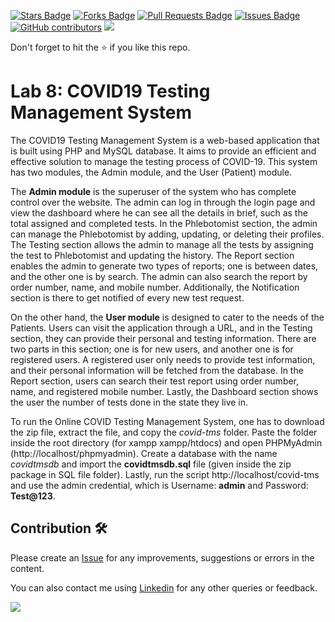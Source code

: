 <a href="https://github.com/drshahizan/learn-php/stargazers"><img src="https://img.shields.io/github/stars/drshahizan/learn-php" alt="Stars Badge"/></a>
<a href="https://github.com/drshahizan/learn-php/network/members"><img src="https://img.shields.io/github/forks/drshahizan/learn-php" alt="Forks Badge"/></a>
<a href="https://github.com/drshahizan/learn-php/pulls"><img src="https://img.shields.io/github/issues-pr/drshahizan/learn-php" alt="Pull Requests Badge"/></a>
<a href="https://github.com/drshahizan/learn-php/issues"><img src="https://img.shields.io/github/issues/drshahizan/learn-php" alt="Issues Badge"/></a>
<a href="https://github.com/drshahizan/learn-php/graphs/contributors"><img alt="GitHub contributors" src="https://img.shields.io/github/contributors/drshahizan/learn-php?color=2b9348"></a>
![](https://visitor-badge.glitch.me/badge?page_id=drshahizan/learn-php)

Don't forget to hit the :star: if you like this repo.

# Lab 8: COVID19 Testing Management System

The COVID19 Testing Management System is a web-based application that is built using PHP and MySQL database. It aims to provide an efficient and effective solution to manage the testing process of COVID-19. This system has two modules, the Admin module, and the User (Patient) module.

The **Admin module** is the superuser of the system who has complete control over the website. The admin can log in through the login page and view the dashboard where he can see all the details in brief, such as the total assigned and completed tests. In the Phlebotomist section, the admin can manage the Phlebotomist by adding, updating, or deleting their profiles. The Testing section allows the admin to manage all the tests by assigning the test to Phlebotomist and updating the history. The Report section enables the admin to generate two types of reports; one is between dates, and the other one is by search. The admin can also search the report by order number, name, and mobile number. Additionally, the Notification section is there to get notified of every new test request.

On the other hand, the **User module** is designed to cater to the needs of the Patients. Users can visit the application through a URL, and in the Testing section, they can provide their personal and testing information. There are two parts in this section; one is for new users, and another one is for registered users. A registered user only needs to provide test information, and their personal information will be fetched from the database. In the Report section, users can search their test report using order number, name, and registered mobile number. Lastly, the Dashboard section shows the user the number of tests done in the state they live in.

To run the Online COVID Testing Management System, one has to download the zip file, extract the file, and copy the *covid-tms* folder. Paste the folder inside the root directory (for xampp xampp/htdocs) and open PHPMyAdmin (http://localhost/phpmyadmin). Create a database with the name *covidtmsdb* and import the **covidtmsdb.sql** file (given inside the zip package in SQL file folder). Lastly, run the script http://localhost/covid-tms and use the admin credential, which is Username: **admin** and Password: **Test@123**.

## Contribution 🛠️
Please create an [Issue](https://github.com/drshahizan/learn-php/issues) for any improvements, suggestions or errors in the content.

You can also contact me using [Linkedin](https://www.linkedin.com/in/drshahizan/) for any other queries or feedback.

![](https://visitor-badge.glitch.me/badge?page_id=drshahizan)
